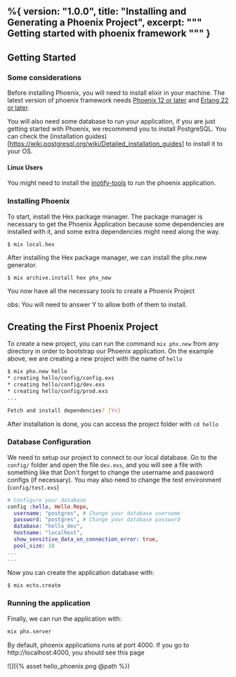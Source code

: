 %{
  version: "1.0.0",
  title: "Installing and Generating a Phoenix Project",
  excerpt: """
  Getting started with phoenix framework
  """
}
---

## Getting Started

### Some considerations

Before installing Phoenix, you will need to install elixir in your machine. The latest version of phoenix framework needs [Phoenix 12 or later](https://hexdocs.pm/phoenix/installation.html#erlang-22-or-later) and [Erlang 22 or later](https://hexdocs.pm/phoenix/installation.html#erlang-22-or-later).

You will also need some database to run your application,  if you are just getting started with Phoenix, we recommend you to install PostgreSQL. You can check the (installation guides)[https://wiki.postgresql.org/wiki/Detailed_installation_guides] to install it to your OS.

#### Linux Users

You might need to install the [inotify-tools](https://github.com/inotify-tools/inotify-tools/wiki) to run the phoenix application.

### Installing Phoenix

To start, install the Hex package manager. The package manager is necessary to get the Phoenix Application because some dependencies are installed with it, and some extra dependencies might need along the way.

```bash
$ mix local.hex
``` 

After installing the Hex package manager, we can install the phx.new generator.

```
$ mix archive.install hex phx_new
```
You now have all the necessary tools to create a Phoenix Project

obs: You will need to answer Y to allow both of them to install.


## Creating the First Phoenix Project

To create a new project, you can run the command `mix phx.new` from any directory in order to bootstrap our Phoenix application. On the example above, we are creating a new project with the name of `hello`

```bash
$ mix phx.new hello
* creating hello/config/config.exs
* creating hello/config/dev.exs
* creating hello/config/prod.exs
...

Fetch and install dependencies? [Yn]
```

After installation is done, you can access the project folder with `cd hello`

### Database Configuration

We need to setup our project to connect to our local database. Go to the `config/` folder and open the file `dev.exs`, and you will see a file with something like that
Don't forget to change the username and password configs (if necessary). You may also need to change the test environment (`config/test.exs`)
```elixir
# Configure your database
config :hello, Hello.Repo,
  username: "postgres", # Change your database username
  password: "postgres", # Change your database password
  database: "hello_dev",
  hostname: "localhost",
  show_sensitive_data_on_connection_error: true,
  pool_size: 10
...
...
```

Now you can create the application database with: 

```bash
$ mix ecto.create
```

### Running the application

Finally, we can run the application with:

```bash
mix phx.server
```

By default, phoenix applications runs at port 4000. If you go to http://localhost:4000, you should see this page

![]({% asset hello_phoenix.png @path %})